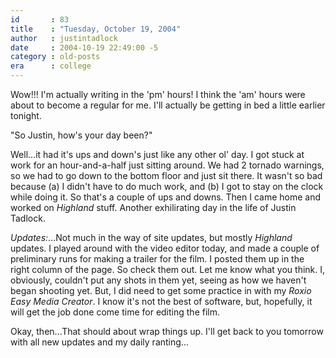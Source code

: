 ```yaml
---
id       : 83
title    : "Tuesday, October 19, 2004"
author   : justintadlock
date     : 2004-10-19 22:49:00 -5
category : old-posts
era      : college
---
```


Wow!!! I'm actually writing in the 'pm' hours! I think the 'am' hours were about to become a regular for me. I'll actually be getting in bed a little earlier tonight.

"So Justin, how's your day been?"

Well...it had it's ups and down's just like any other ol' day. I got stuck at work for an hour-and-a-half just sitting around. We had 2 tornado warnings, so we had to go down to the bottom floor and just sit there. It wasn't so bad because (a) I didn't have to do much work, and (b) I got to stay on the clock while doing it. So that's a couple of ups and downs. Then I came home and worked on <i> Highland</i> stuff. Another exhilirating day in the life of Justin Tadlock.

<em>Updates:</em>...Not much in the way of site updates, but mostly <i> Highland</i> updates. I played around with the video editor today, and made a couple of preliminary runs for making a trailer for the film. I posted them up in the right column of the page. So check them out. Let me know what you think. I, obviously, couldn't put any shots in them yet, seeing as how we haven't began shooting yet. But, I did need to get some practice in with my <i> Roxio Easy Media Creator</i>. I know it's not the best of software, but, hopefully, it will get the job done come time for editing the film.

Okay, then...That should about wrap things up. I'll get back to you tomorrow with all new updates and my daily ranting...
